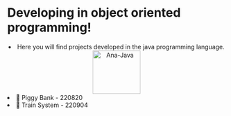 # Developing in object oriented programming!
  <div align="center">
    <li>Here you will find projects developed in the java programming language.</li>
    <img align="center" alt="Ana-Java" height="100" width="110" src="https://cdn.jsdelivr.net/gh/devicons/devicon/icons/java/java-plain.svg" />
  </div>

  <div>
    </ br>
    <li>🐖 Piggy Bank - 220820</li>
    <li>🚂 Train System - 220904</li>
  </div>
